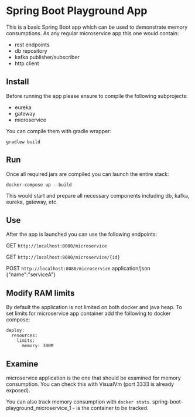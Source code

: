 # Spring Boot Playground App

This is a basic Spring Boot app which can be used to demonstrate memory consumptions.
As any regular microservice app this one would contain:
* rest endpoints 
* db repository 
* kafka publisher/subscriber
* http client

## Install
Before running the app please ensure to compile the following subprojects:
* eureka
* gateway
* microservice

You can compile them with gradle wrapper:

`gradlew build`

## Run
Once all required jars are compiled you can launch the entire stack:

`docker-compose up --build`

This would start and prepare all necessary components including db, kafka, eureka, gateway, etc.

## Use
After the app is launched you can use the following endpoints:

GET `http://localhost:8080/microservice`

GET `http://localhost:8080/microservice/{id}`

POST `http://localhost:8080/microservice` application/json {"name":"serviceA"}

## Modify RAM limits
By default the application is not limited on both docker and java heap.
To set limits for microservice app container add the following to docker compose:
```
deploy:
  resources:
    limits:
      memory: 300M
```

## Examine
microservice application is the one that should be examined for memory consumption.
You can check this with VisualVm (port 3333 is already exposed).

You can also track memory consumption with `docker stats`. spring-boot-playground_microservice_1 - is the container to be tracked. 